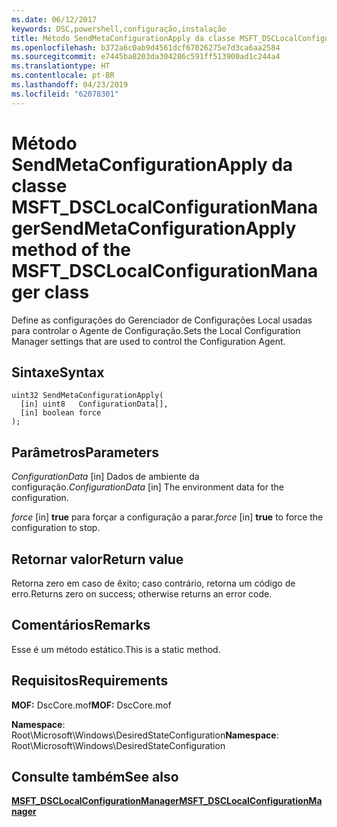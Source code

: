 ```yaml
---
ms.date: 06/12/2017
keywords: DSC,powershell,configuração,instalação
title: Método SendMetaConfigurationApply da classe MSFT_DSCLocalConfigurationManager
ms.openlocfilehash: b372a6c0ab9d4561dcf67026275e7d3ca6aa2584
ms.sourcegitcommit: e7445ba8203da304286c591ff513900ad1c244a4
ms.translationtype: HT
ms.contentlocale: pt-BR
ms.lasthandoff: 04/23/2019
ms.locfileid: "62078301"
---
```

# <a name="sendmetaconfigurationapply-method-of-the-msftdsclocalconfigurationmanager-class"></a><span data-ttu-id="c3501-103">Método SendMetaConfigurationApply da classe MSFT_DSCLocalConfigurationManager</span><span class="sxs-lookup"><span data-stu-id="c3501-103">SendMetaConfigurationApply method of the MSFT_DSCLocalConfigurationManager class</span></span>

<span data-ttu-id="c3501-104">Define as configurações do Gerenciador de Configurações Local usadas para controlar o Agente de Configuração.</span><span class="sxs-lookup"><span data-stu-id="c3501-104">Sets the Local Configuration Manager settings that are used to control the Configuration Agent.</span></span>

## <a name="syntax"></a><span data-ttu-id="c3501-105">Sintaxe</span><span class="sxs-lookup"><span data-stu-id="c3501-105">Syntax</span></span>

```mof
uint32 SendMetaConfigurationApply(
  [in] uint8   ConfigurationData[],
  [in] boolean force
);
```

## <a name="parameters"></a><span data-ttu-id="c3501-106">Parâmetros</span><span class="sxs-lookup"><span data-stu-id="c3501-106">Parameters</span></span>

<span data-ttu-id="c3501-107">*ConfigurationData* \[in\] Dados de ambiente da configuração.</span><span class="sxs-lookup"><span data-stu-id="c3501-107">*ConfigurationData* \[in\] The environment data for the configuration.</span></span>

<span data-ttu-id="c3501-108">*force* \[in\] **true** para forçar a configuração a parar.</span><span class="sxs-lookup"><span data-stu-id="c3501-108">*force* \[in\] **true** to force the configuration to stop.</span></span>

## <a name="return-value"></a><span data-ttu-id="c3501-109">Retornar valor</span><span class="sxs-lookup"><span data-stu-id="c3501-109">Return value</span></span>

<span data-ttu-id="c3501-110">Retorna zero em caso de êxito; caso contrário, retorna um código de erro.</span><span class="sxs-lookup"><span data-stu-id="c3501-110">Returns zero on success; otherwise returns an error code.</span></span>

## <a name="remarks"></a><span data-ttu-id="c3501-111">Comentários</span><span class="sxs-lookup"><span data-stu-id="c3501-111">Remarks</span></span>

<span data-ttu-id="c3501-112">Esse é um método estático.</span><span class="sxs-lookup"><span data-stu-id="c3501-112">This is a static method.</span></span>

## <a name="requirements"></a><span data-ttu-id="c3501-113">Requisitos</span><span class="sxs-lookup"><span data-stu-id="c3501-113">Requirements</span></span>

<span data-ttu-id="c3501-114">**MOF:** DscCore.mof</span><span class="sxs-lookup"><span data-stu-id="c3501-114">**MOF:** DscCore.mof</span></span>

<span data-ttu-id="c3501-115">**Namespace**: Root\Microsoft\Windows\DesiredStateConfiguration</span><span class="sxs-lookup"><span data-stu-id="c3501-115">**Namespace**: Root\Microsoft\Windows\DesiredStateConfiguration</span></span>

## <a name="see-also"></a><span data-ttu-id="c3501-116">Consulte também</span><span class="sxs-lookup"><span data-stu-id="c3501-116">See also</span></span>

[<span data-ttu-id="c3501-117">**MSFT_DSCLocalConfigurationManager**</span><span class="sxs-lookup"><span data-stu-id="c3501-117">**MSFT_DSCLocalConfigurationManager**</span></span>](msft-dsclocalconfigurationmanager.md)